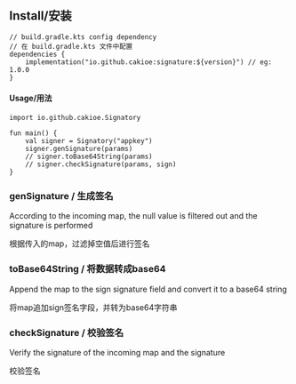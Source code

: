 ## Install/安装

```
// build.gradle.kts config dependency
// 在 build.gradle.kts 文件中配置
dependencies {
    implementation("io.github.cakioe:signature:${version}") // eg: 1.0.0
}
```

#### Usage/用法
```
import io.github.cakioe.Signatory

fun main() {
    val signer = Signatory("appkey")
    signer.genSignature(params)
    // signer.toBase64String(params)
    // signer.checkSignature(params, sign)
}
```

### genSignature / 生成签名
According to the incoming map, the null value is filtered out and the signature is performed

根据传入的map，过滤掉空值后进行签名

### toBase64String / 将数据转成base64
Append the map to the sign signature field and convert it to a base64 string

将map追加sign签名字段，并转为base64字符串

### checkSignature / 校验签名
Verify the signature of the incoming map and the signature

校验签名
